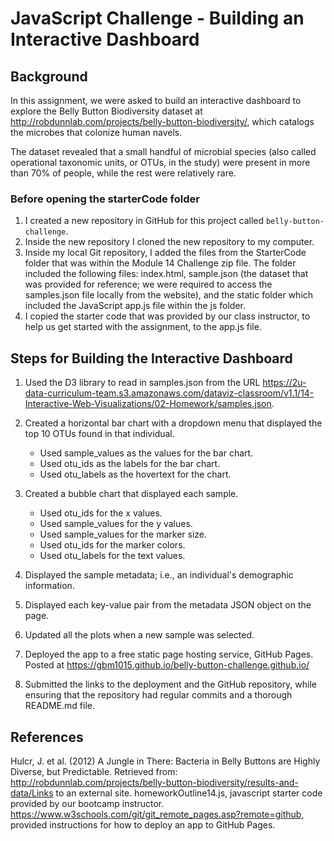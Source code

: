 # JavaScript Challenge - Building an Interactive Dashboard

## Background

In this assignment, we were asked to build an interactive dashboard to explore the Belly Button Biodiversity dataset at http://robdunnlab.com/projects/belly-button-biodiversity/, which catalogs the microbes that colonize human navels.

The dataset revealed that a small handful of microbial species (also called operational taxonomic units, or OTUs, in the study) were present in more than 70% of people, while the rest were relatively rare.

### Before opening the starterCode folder

1. I created a new repository in GitHub for this project called `belly-button-challenge`. 
2. Inside the new repository I cloned the new repository to my computer.
3. Inside my local Git repository, I added the files from the StarterCode folder that was within the Module 14 Challenge zip file.  The folder included the following files: index.html, sample.json (the dataset that was provided for reference; we were required to access the samples.json file locally from the website), and the static folder which included the JavaScript app.js file within the js folder.
4. I copied the starter code that was provided by our class instructor, to help us get started with the assignment, to the app.js file.

## Steps for Building the Interactive Dashboard

1. Used the D3 library to read in samples.json from the URL https://2u-data-curriculum-team.s3.amazonaws.com/dataviz-classroom/v1.1/14-Interactive-Web-Visualizations/02-Homework/samples.json.
   
2. Created a horizontal bar chart with a dropdown menu that displayed the top 10 OTUs found in that individual.
     * Used sample_values as the values for the bar chart.
     * Used otu_ids as the labels for the bar chart.
     * Used otu_labels as the hovertext for the chart.
    
3. Created a bubble chart that displayed each sample.
     * Used otu_ids for the x values.
     * Used sample_values for the y values.
     * Used sample_values for the marker size.
     * Used otu_ids for the marker colors.
     * Used otu_labels for the text values.
    
4. Displayed the sample metadata; i.e., an individual's demographic information.
   
5. Displayed each key-value pair from the metadata JSON object on the page.
   
6. Updated all the plots when a new sample was selected.
   
7. Deployed the app to a free static page hosting service, GitHub Pages.  Posted at https://gbm1015.github.io/belly-button-challenge.github.io/
   
8. Submitted the links to the deployment and the GitHub repository, while ensuring that the repository had regular commits and a thorough README.md file.

## References

Hulcr, J. et al. (2012) A Jungle in There: Bacteria in Belly Buttons are Highly Diverse, but Predictable. Retrieved from: http://robdunnlab.com/projects/belly-button-biodiversity/results-and-data/Links to an external site.
homeworkOutline14.js, javascript starter code provided by our bootcamp instructor.
https://www.w3schools.com/git/git_remote_pages.asp?remote=github, provided instructions for how to deploy an app to GitHub Pages.
